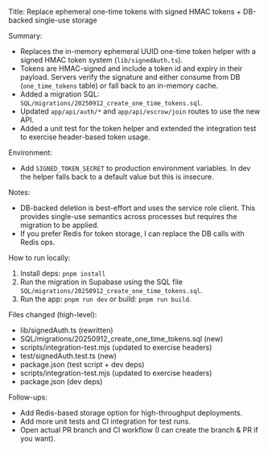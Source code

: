 Title: Replace ephemeral one-time tokens with signed HMAC tokens + DB-backed single-use storage

Summary:
- Replaces the in-memory ephemeral UUID one-time token helper with a signed HMAC token system (`lib/signedAuth.ts`).
- Tokens are HMAC-signed and include a token id and expiry in their payload. Servers verify the signature and either consume from DB (`one_time_tokens` table) or fall back to an in-memory cache.
- Added a migration SQL: `SQL/migrations/20250912_create_one_time_tokens.sql`.
- Updated `app/api/auth/*` and `app/api/escrow/join` routes to use the new API.
- Added a unit test for the token helper and extended the integration test to exercise header-based token usage.

Environment:
- Add `SIGNED_TOKEN_SECRET` to production environment variables. In dev the helper falls back to a default value but this is insecure.

Notes:
- DB-backed deletion is best-effort and uses the service role client. This provides single-use semantics across processes but requires the migration to be applied.
- If you prefer Redis for token storage, I can replace the DB calls with Redis ops.

How to run locally:
1. Install deps: `pnpm install`
2. Run the migration in Supabase using the SQL file `SQL/migrations/20250912_create_one_time_tokens.sql`.
3. Run the app: `pnpm run dev` or build: `pnpm run build`.

Files changed (high-level):
- lib/signedAuth.ts (rewritten)
- SQL/migrations/20250912_create_one_time_tokens.sql (new)
- scripts/integration-test.mjs (updated to exercise headers)
- test/signedAuth.test.ts (new)
- package.json (test script + dev deps)
 - scripts/integration-test.mjs (updated to exercise headers)
 - package.json (dev deps)

Follow-ups:
- Add Redis-based storage option for high-throughput deployments.
- Add more unit tests and CI integration for test runs.
- Open actual PR branch and CI workflow (I can create the branch & PR if you want).
